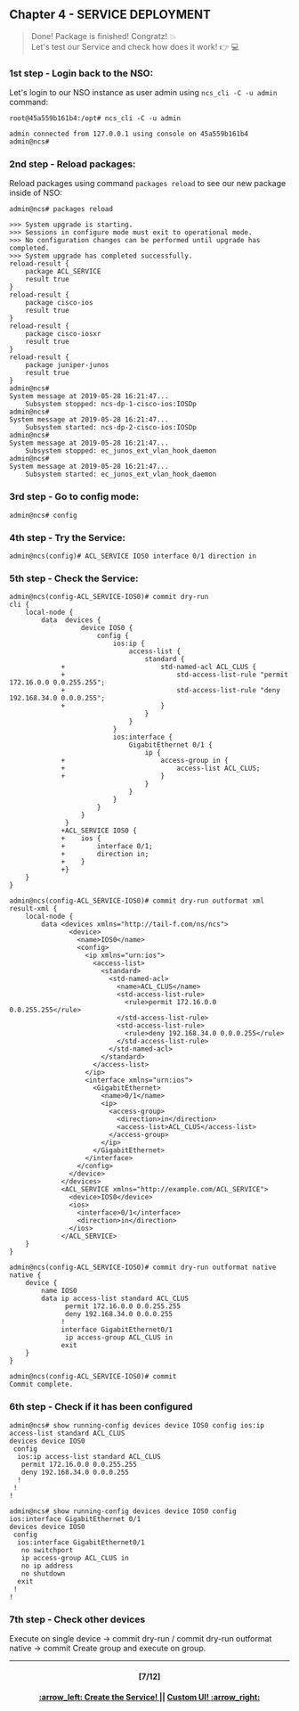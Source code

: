 ## Chapter 4 - SERVICE DEPLOYMENT

> Done! Package is finished! Congratz! 💥 <br>
> Let's test our Service and check how does it work! :point_right: :computer:

### 1st step - Login back to the NSO:
Let's login to our NSO instance as user admin using `ncs_cli -C -u admin` command:
```
root@45a559b161b4:/opt# ncs_cli -C -u admin

admin connected from 127.0.0.1 using console on 45a559b161b4
admin@ncs#
```

### 2nd step - Reload packages:
Reload packages using command `packages reload` to see our new package inside of NSO:
```
admin@ncs# packages reload

>>> System upgrade is starting.
>>> Sessions in configure mode must exit to operational mode.
>>> No configuration changes can be performed until upgrade has completed.
>>> System upgrade has completed successfully.
reload-result {
    package ACL_SERVICE
    result true
}
reload-result {
    package cisco-ios
    result true
}
reload-result {
    package cisco-iosxr
    result true
}
reload-result {
    package juniper-junos
    result true
}
admin@ncs#
System message at 2019-05-28 16:21:47...
    Subsystem stopped: ncs-dp-1-cisco-ios:IOSDp
admin@ncs#
System message at 2019-05-28 16:21:47...
    Subsystem started: ncs-dp-2-cisco-ios:IOSDp
admin@ncs#
System message at 2019-05-28 16:21:47...
    Subsystem stopped: ec_junos_ext_vlan_hook_daemon
admin@ncs#
System message at 2019-05-28 16:21:47...
    Subsystem started: ec_junos_ext_vlan_hook_daemon
```

### 3rd step - Go to config mode:
```
admin@ncs# config
```

### 4th step - Try the Service:
```
admin@ncs(config)# ACL_SERVICE IOS0 interface 0/1 direction in
```

### 5th step - Check the Service:
```
admin@ncs(config-ACL_SERVICE-IOS0)# commit dry-run
cli {
    local-node {
        data  devices {
                  device IOS0 {
                      config {
                          ios:ip {
                              access-list {
                                  standard {
             +                        std-named-acl ACL_CLUS {
             +                            std-access-list-rule "permit 172.16.0.0 0.0.255.255";
             +                            std-access-list-rule "deny 192.168.34.0 0.0.0.255";
             +                        }
                                  }
                              }
                          }
                          ios:interface {
                              GigabitEthernet 0/1 {
                                  ip {
             +                        access-group in {
             +                            access-list ACL_CLUS;
             +                        }
                                  }
                              }
                          }
                      }
                  }
              }
             +ACL_SERVICE IOS0 {
             +    ios {
             +        interface 0/1;
             +        direction in;
             +    }
             +}
    }
}
```

```
admin@ncs(config-ACL_SERVICE-IOS0)# commit dry-run outformat xml
result-xml {
    local-node {
        data <devices xmlns="http://tail-f.com/ns/ncs">
               <device>
                 <name>IOS0</name>
                 <config>
                   <ip xmlns="urn:ios">
                     <access-list>
                       <standard>
                         <std-named-acl>
                           <name>ACL_CLUS</name>
                           <std-access-list-rule>
                             <rule>permit 172.16.0.0 0.0.255.255</rule>
                           </std-access-list-rule>
                           <std-access-list-rule>
                             <rule>deny 192.168.34.0 0.0.0.255</rule>
                           </std-access-list-rule>
                         </std-named-acl>
                       </standard>
                     </access-list>
                   </ip>
                   <interface xmlns="urn:ios">
                     <GigabitEthernet>
                       <name>0/1</name>
                       <ip>
                         <access-group>
                           <direction>in</direction>
                           <access-list>ACL_CLUS</access-list>
                         </access-group>
                       </ip>
                     </GigabitEthernet>
                   </interface>
                 </config>
               </device>
             </devices>
             <ACL_SERVICE xmlns="http://example.com/ACL_SERVICE">
               <device>IOS0</device>
               <ios>
                 <interface>0/1</interface>
                 <direction>in</direction>
               </ios>
             </ACL_SERVICE>
    }
}
```

```
admin@ncs(config-ACL_SERVICE-IOS0)# commit dry-run outformat native
native {
    device {
        name IOS0
        data ip access-list standard ACL_CLUS
              permit 172.16.0.0 0.0.255.255
              deny 192.168.34.0 0.0.0.255
             !
             interface GigabitEthernet0/1
              ip access-group ACL_CLUS in
             exit
    }
}
```

```
admin@ncs(config-ACL_SERVICE-IOS0)# commit
Commit complete.
```

### 6th step - Check if it has been configured

```
admin@ncs# show running-config devices device IOS0 config ios:ip access-list standard ACL_CLUS
devices device IOS0
 config
  ios:ip access-list standard ACL_CLUS
   permit 172.16.0.0 0.0.255.255
   deny 192.168.34.0 0.0.0.255
  !
 !
!

admin@ncs# show running-config devices device IOS0 config ios:interface GigabitEthernet 0/1
devices device IOS0
 config
  ios:interface GigabitEthernet0/1
   no switchport
   ip access-group ACL_CLUS in
   no ip address
   no shutdown
  exit
 !
!
```

### 7th step - Check other devices

Execute on single device -> commit dry-run / commit dry-run outformat native -> commit
Create group and execute on group.

---
<h4 align="center">[7/12]</h4>
<h4 align="center"> <a href="/readme/5.md"> :arrow_left: Create the Service! </a> || <a href="/readme/7.md"> Custom UI! :arrow_right: </a> </h4>
